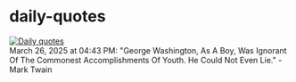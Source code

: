 # daily-quotes
[![Daily quotes](https://github.com/ceepu8/daily-quotes/actions/workflows/daily-quote.yml/badge.svg)](https://github.com/ceepu8/daily-quotes/actions/workflows/daily-quote.yml)<br/>
March 26, 2025 at 04:43 PM: "George Washington, As A Boy, Was Ignorant Of The Commonest Accomplishments Of Youth. He Could Not Even Lie." - Mark Twain
